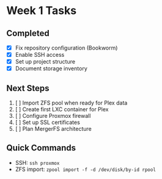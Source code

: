 # Week 1 Tasks

## Completed
- [x] Fix repository configuration (Bookworm)
- [x] Enable SSH access
- [x] Set up project structure
- [x] Document storage inventory

## Next Steps
1. [ ] Import ZFS pool when ready for Plex data
2. [ ] Create first LXC container for Plex
3. [ ] Configure Proxmox firewall
4. [ ] Set up SSL certificates
5. [ ] Plan MergerFS architecture

## Quick Commands
- SSH: `ssh proxmox`
- ZFS import: `zpool import -f -d /dev/disk/by-id rpool`
